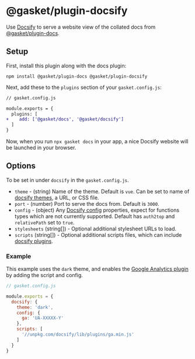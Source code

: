 # @gasket/plugin-docsify

Use [Docsify] to serve a website view of the collated docs from
[@gasket/plugin-docs].

## Setup

First, install this plugin along with the docs plugin:

```
npm install @gasket/plugin-docs @gasket/plugin-docsify
```

Next, add these to the `plugins` section of your `gasket.config.js`:

```diff
// gasket.config.js

module.exports = {
  plugins: [
+    add: ['@gasket/docs', '@gasket/docsify']
  ]
}
```

Now, when you run `npx gasket docs` in your app, a nice Docsify website will
be launched in your browser.

## Options

To be set in under `docsify` in the `gasket.config.js`.

- `theme` - (string) Name of the theme. Default is `vue`. Can be set to name of
  [docsify themes], a URL, or CSS file.
- `port` - (number) Port to serve the docs from. Default is `3000`.
- `config` - (object) Any [Docsify config] properties, expect for functions
  types which are not currently supported.
  Default has `auth2top` and `relativePath` set to `true`.
- `stylesheets` (string[]) - Optional additional stylesheet URLs to load.
- `scripts` (string[]) - Optional additional scripts files, which can include
  [docsify plugins].

### Example

This example uses the `dark` theme, and enables the [Google Analytics plugin]
by adding the script and config.

```js
// gasket.config.js

module.exports = {
  docsify: {
    theme: 'dark',
    config: {
      ga: 'UA-XXXXX-Y'
    },
    scripts: [
      '//unpkg.com/docsify/lib/plugins/ga.min.js'
    ]
  }
}
```

<!-- LINKS -->

[Docsify]: https://docsify.js.org
[docsify themes]: https://docsify.js.org/#/themes
[docsify config]: https://docsify.js.org/#/configuration
[docsify plugins]: https://docsify.js.org/#/plugins
[Google Analytics plugin]: https://docsify.js.org/#/plugins?id=google-analytics

[@gasket/plugin-docs]: /packages/gasket-docs-plugin/README.md
